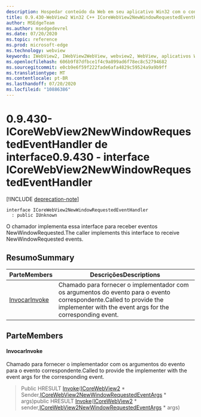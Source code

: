 ```yaml
---
description: Hospedar conteúdo da Web em seu aplicativo Win32 com o controle WebView2 do Microsoft Edge
title: 0.9.430-WebView2 Win32 C++ ICoreWebView2NewWindowRequestedEventHandler
author: MSEdgeTeam
ms.author: msedgedevrel
ms.date: 07/20/2020
ms.topic: reference
ms.prod: microsoft-edge
ms.technology: webview
keywords: IWebView2, IWebView2WebView, webview2, WebView, aplicativos Win32, Win32, Edge, ICoreWebView2, ICoreWebView2Host, controle do navegador, HTML Edge
ms.openlocfilehash: 606b9f87dfbce1f4c9a899ad6f78ec8c52794682
ms.sourcegitcommit: e0cb9e6f59f222fade6afa4829c59524a9a9b9ff
ms.translationtype: MT
ms.contentlocale: pt-BR
ms.lasthandoff: 07/20/2020
ms.locfileid: "10886386"
---
```

# <span data-ttu-id="10a8f-104">0.9.430-ICoreWebView2NewWindowRequestedEventHandler de interface</span><span class="sxs-lookup"><span data-stu-id="10a8f-104">0.9.430 - interface ICoreWebView2NewWindowRequestedEventHandler</span></span> 

[!INCLUDE [deprecation-note](../../includes/deprecation-note.md)]

```
interface ICoreWebView2NewWindowRequestedEventHandler
  : public IUnknown
```

<span data-ttu-id="10a8f-105">O chamador implementa essa interface para receber eventos NewWindowRequested.</span><span class="sxs-lookup"><span data-stu-id="10a8f-105">The caller implements this interface to receive NewWindowRequested events.</span></span>

## <span data-ttu-id="10a8f-106">Resumo</span><span class="sxs-lookup"><span data-stu-id="10a8f-106">Summary</span></span>

 <span data-ttu-id="10a8f-107">Parte</span><span class="sxs-lookup"><span data-stu-id="10a8f-107">Members</span></span>                        | <span data-ttu-id="10a8f-108">Descrições</span><span class="sxs-lookup"><span data-stu-id="10a8f-108">Descriptions</span></span>
--------------------------------|---------------------------------------------
[<span data-ttu-id="10a8f-109">Invocar</span><span class="sxs-lookup"><span data-stu-id="10a8f-109">Invoke</span></span>](#invoke) | <span data-ttu-id="10a8f-110">Chamado para fornecer o implementador com os argumentos do evento para o evento correspondente.</span><span class="sxs-lookup"><span data-stu-id="10a8f-110">Called to provide the implementer with the event args for the corresponding event.</span></span>

## <span data-ttu-id="10a8f-111">Parte</span><span class="sxs-lookup"><span data-stu-id="10a8f-111">Members</span></span>

#### <span data-ttu-id="10a8f-112">Invocar</span><span class="sxs-lookup"><span data-stu-id="10a8f-112">Invoke</span></span> 

<span data-ttu-id="10a8f-113">Chamado para fornecer o implementador com os argumentos do evento para o evento correspondente.</span><span class="sxs-lookup"><span data-stu-id="10a8f-113">Called to provide the implementer with the event args for the corresponding event.</span></span>

> <span data-ttu-id="10a8f-114">Public HRESULT [Invoke](#invoke)([ICoreWebView2](ICoreWebView2.md) \* Sender,[ICoreWebView2NewWindowRequestedEventArgs](ICoreWebView2NewWindowRequestedEventArgs.md) \* args)</span><span class="sxs-lookup"><span data-stu-id="10a8f-114">public HRESULT [Invoke](#invoke)([ICoreWebView2](ICoreWebView2.md) \* sender,[ICoreWebView2NewWindowRequestedEventArgs](ICoreWebView2NewWindowRequestedEventArgs.md) \* args)</span></span>

